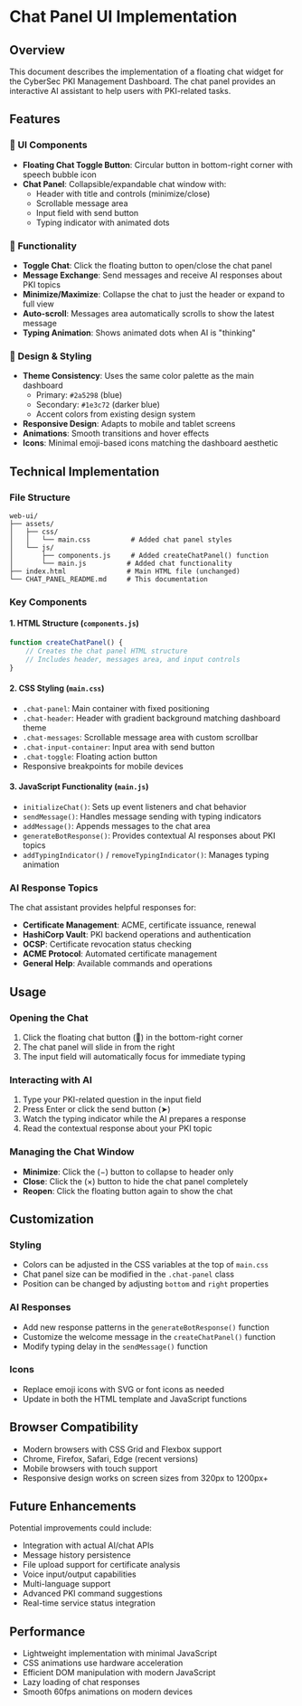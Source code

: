 # Chat Panel UI Implementation

## Overview

This document describes the implementation of a floating chat widget for the CyberSec PKI Management Dashboard. The chat panel provides an interactive AI assistant to help users with PKI-related tasks.

## Features

### 🎨 UI Components
- **Floating Chat Toggle Button**: Circular button in bottom-right corner with speech bubble icon
- **Chat Panel**: Collapsible/expandable chat window with:
  - Header with title and controls (minimize/close)
  - Scrollable message area
  - Input field with send button
  - Typing indicator with animated dots

### 🎯 Functionality
- **Toggle Chat**: Click the floating button to open/close the chat panel
- **Message Exchange**: Send messages and receive AI responses about PKI topics
- **Minimize/Maximize**: Collapse the chat to just the header or expand to full view
- **Auto-scroll**: Messages area automatically scrolls to show the latest message
- **Typing Animation**: Shows animated dots when AI is "thinking"

### 🎨 Design & Styling
- **Theme Consistency**: Uses the same color palette as the main dashboard
  - Primary: `#2a5298` (blue)
  - Secondary: `#1e3c72` (darker blue)
  - Accent colors from existing design system
- **Responsive Design**: Adapts to mobile and tablet screens
- **Animations**: Smooth transitions and hover effects
- **Icons**: Minimal emoji-based icons matching the dashboard aesthetic

## Technical Implementation

### File Structure
```
web-ui/
├── assets/
│   ├── css/
│   │   └── main.css          # Added chat panel styles
│   └── js/
│       ├── components.js     # Added createChatPanel() function
│       └── main.js          # Added chat functionality
├── index.html               # Main HTML file (unchanged)
└── CHAT_PANEL_README.md     # This documentation
```

### Key Components

#### 1. HTML Structure (`components.js`)
```javascript
function createChatPanel() {
    // Creates the chat panel HTML structure
    // Includes header, messages area, and input controls
}
```

#### 2. CSS Styling (`main.css`)
- `.chat-panel`: Main container with fixed positioning
- `.chat-header`: Header with gradient background matching dashboard theme
- `.chat-messages`: Scrollable message area with custom scrollbar
- `.chat-input-container`: Input area with send button
- `.chat-toggle`: Floating action button
- Responsive breakpoints for mobile devices

#### 3. JavaScript Functionality (`main.js`)
- `initializeChat()`: Sets up event listeners and chat behavior
- `sendMessage()`: Handles message sending with typing indicators
- `addMessage()`: Appends messages to the chat area
- `generateBotResponse()`: Provides contextual AI responses about PKI topics
- `addTypingIndicator()` / `removeTypingIndicator()`: Manages typing animation

### AI Response Topics

The chat assistant provides helpful responses for:
- **Certificate Management**: ACME, certificate issuance, renewal
- **HashiCorp Vault**: PKI backend operations and authentication
- **OCSP**: Certificate revocation status checking
- **ACME Protocol**: Automated certificate management
- **General Help**: Available commands and operations

## Usage

### Opening the Chat
1. Click the floating chat button (💬) in the bottom-right corner
2. The chat panel will slide in from the right
3. The input field will automatically focus for immediate typing

### Interacting with AI
1. Type your PKI-related question in the input field
2. Press Enter or click the send button (➤)
3. Watch the typing indicator while the AI prepares a response
4. Read the contextual response about your PKI topic

### Managing the Chat Window
- **Minimize**: Click the (−) button to collapse to header only
- **Close**: Click the (×) button to hide the chat panel completely
- **Reopen**: Click the floating button again to show the chat

## Customization

### Styling
- Colors can be adjusted in the CSS variables at the top of `main.css`
- Chat panel size can be modified in the `.chat-panel` class
- Position can be changed by adjusting `bottom` and `right` properties

### AI Responses
- Add new response patterns in the `generateBotResponse()` function
- Customize the welcome message in the `createChatPanel()` function
- Modify typing delay in the `sendMessage()` function

### Icons
- Replace emoji icons with SVG or font icons as needed
- Update in both the HTML template and JavaScript functions

## Browser Compatibility

- Modern browsers with CSS Grid and Flexbox support
- Chrome, Firefox, Safari, Edge (recent versions)
- Mobile browsers with touch support
- Responsive design works on screen sizes from 320px to 1200px+

## Future Enhancements

Potential improvements could include:
- Integration with actual AI/chat APIs
- Message history persistence
- File upload support for certificate analysis
- Voice input/output capabilities
- Multi-language support
- Advanced PKI command suggestions
- Real-time service status integration

## Performance

- Lightweight implementation with minimal JavaScript
- CSS animations use hardware acceleration
- Efficient DOM manipulation with modern JavaScript
- Lazy loading of chat responses
- Smooth 60fps animations on modern devices
